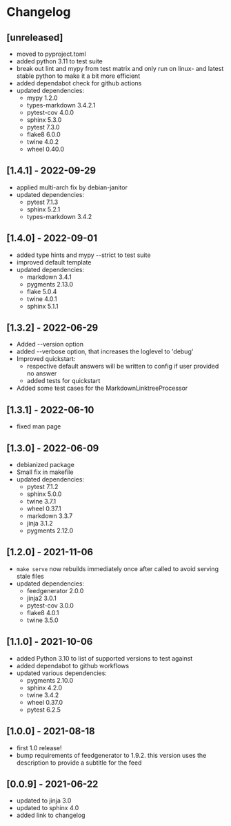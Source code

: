 # Changelog

## [unreleased]

* moved to pyproject.toml
* added python 3.11 to test suite
* break out lint and mypy from test matrix and only run on linux- and latest
  stable python to make it a bit more efficient
* added dependabot check for github actions
* updated dependencies:
  * mypy 1.2.0
  * types-markdown 3.4.2.1
  * pytest-cov 4.0.0
  * sphinx 5.3.0
  * pytest 7.3.0
  * flake8 6.0.0
  * twine 4.0.2
  * wheel 0.40.0

## [1.4.1] - 2022-09-29

* applied multi-arch fix by debian-janitor
* updated dependencies:
  * pytest 7.1.3
  * sphinx 5.2.1
  * types-markdown 3.4.2

## [1.4.0] - 2022-09-01

* added type hints and mypy --strict to test suite
* improved default template
* updated dependencies:
  * markdown 3.4.1
  * pygments 2.13.0
  * flake 5.0.4
  * twine 4.0.1
  * sphinx 5.1.1

## [1.3.2] - 2022-06-29

* Added --version option
* added --verbose option, that increases the loglevel to 'debug'
* Improved quickstart:
  * respective default answers will be written to config if user provided no
    answer
  * added tests for quickstart
* Added some test cases for the MarkdownLinktreeProcessor

## [1.3.1] - 2022-06-10

* fixed man page

## [1.3.0] - 2022-06-09

* debianized package
* Small fix in makefile
* updated dependencies:
  * pytest 7.1.2
  * sphinx 5.0.0
  * twine 3.7.1
  * wheel 0.37.1
  * markdown 3.3.7
  * jinja 3.1.2
  * pygments 2.12.0

## [1.2.0] - 2021-11-06

* `make serve` now rebuilds immediately once after called to avoid serving
  stale files
* updated dependencies:
  * feedgenerator 2.0.0
  * jinja2 3.0.1
  * pytest-cov 3.0.0
  * flake8 4.0.1
  * twine 3.5.0

## [1.1.0] - 2021-10-06

* added Python 3.10 to list of supported versions to test against
* added dependabot to github workflows
* updated various dependencies:
  * pygments 2.10.0
  * sphinx 4.2.0
  * twine 3.4.2
  * wheel 0.37.0
  * pytest 6.2.5

## [1.0.0] - 2021-08-18

* first 1.0 release!
* bump requirements of feedgenerator to 1.9.2. this version uses the
  description to provide a subtitle for the feed

## [0.0.9] - 2021-06-22

* updated to jinja 3.0
* updated to sphinx 4.0
* added link to changelog
